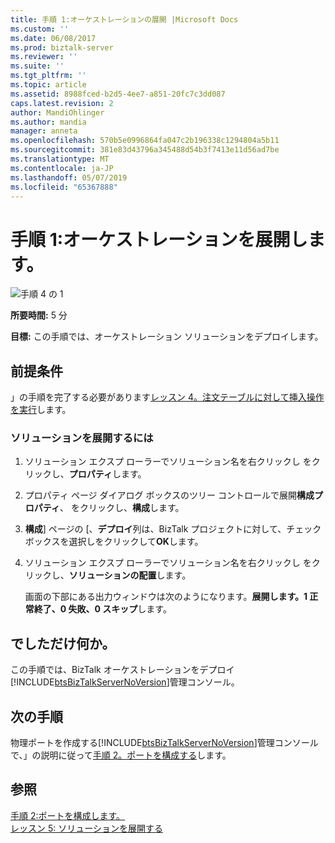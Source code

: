 ```yaml
---
title: 手順 1:オーケストレーションの展開 |Microsoft Docs
ms.custom: ''
ms.date: 06/08/2017
ms.prod: biztalk-server
ms.reviewer: ''
ms.suite: ''
ms.tgt_pltfrm: ''
ms.topic: article
ms.assetid: 8988fced-b2d5-4ee7-a851-20fc7c3dd087
caps.latest.revision: 2
author: MandiOhlinger
ms.author: mandia
manager: anneta
ms.openlocfilehash: 570b5e0996864fa047c2b196338c1294804a5b11
ms.sourcegitcommit: 381e83d43796a345488d54b3f7413e11d56ad7be
ms.translationtype: MT
ms.contentlocale: ja-JP
ms.lasthandoff: 05/07/2019
ms.locfileid: "65367888"
---
```

# <a name="step-1-deploy-the-orchestration"></a>手順 1:オーケストレーションを展開します。
![手順 4 の 1](../../adapters-and-accelerators/adapter-oracle-ebs/media/step-1of4.gif "Step_1of4")  
  
 **所要時間:** 5 分  
  
 **目標:** この手順では、オーケストレーション ソリューションをデプロイします。  
  
## <a name="prerequisites"></a>前提条件  
 」の手順を完了する必要があります[レッスン 4。注文テーブルに対して挿入操作を実行](../../adapters-and-accelerators/adapter-sql/lesson-4-perform-an-insert-operation-on-the-purchase-order-table.md)します。  
  
### <a name="to-deploy-the-solution"></a>ソリューションを展開するには  
  
1.  ソリューション エクスプ ローラーでソリューション名を右クリックし をクリックし、**プロパティ**します。  
  
2.  プロパティ ページ ダイアログ ボックスのツリー コントロールで展開**構成プロパティ**、 をクリックし、**構成**します。  
  
3.  **構成**] ページの [、**デプロイ**列は、BizTalk プロジェクトに対して、チェック ボックスを選択しをクリックして**OK**します。  
  
4.  ソリューション エクスプ ローラーでソリューション名を右クリックし をクリックし、**ソリューションの配置**します。  
  
     画面の下部にある出力ウィンドウは次のようになります。**展開します。1 正常終了、0 失敗、0 スキップ**します。  
  
## <a name="what-did-i-just-do"></a>でしただけ何か。  
 この手順では、BizTalk オーケストレーションをデプロイ[!INCLUDE[btsBizTalkServerNoVersion](../../includes/btsbiztalkservernoversion-md.md)]管理コンソール。  
  
## <a name="next-steps"></a>次の手順  
 物理ポートを作成する[!INCLUDE[btsBizTalkServerNoVersion](../../includes/btsbiztalkservernoversion-md.md)]管理コンソールで、」の説明に従って[手順 2。ポートを構成する](../../adapters-and-accelerators/adapter-sql/step-2-configure-the-ports.md)します。  
  
## <a name="see-also"></a>参照  
 [手順 2:ポートを構成します。](../../adapters-and-accelerators/adapter-sql/step-2-configure-the-ports.md)   
 [レッスン 5: ソリューションを展開する](../../adapters-and-accelerators/adapter-sql/lesson-5-deploy-the-solution.md)